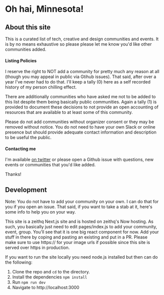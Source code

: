 # Oh hai, Minnesota!

## About this site

This is a curated list of tech, creative and design communities and events. It is by no means exhaustive so please please let me know you'd like other communities added.

#### Listing Policies

I reserve the right to NOT add a community for pretty much any reason at all (though you may appeal in public via Gtihub issues).  That said, after over a year I've never had to do that. I'll keep a tally (0) here as a self recorded history of my person chilling effect.  

There are additionally communities who have asked me not to be added to this list despite them being basically public communities. Again a tally (1) is provided to document these decisions to not provide an open accounting of resources that are available to at least some of this community.

Please do not add communities without organizer consent or they may be removed without notice.  You do not need to have your own Slack or online presence but should provide adequate contact information and description to be useful the public.


#### Contacting me

I'm available [on twitter](https://twitter.com/jimthedev) or please open a Github issue with questions, new events or communities that you'd like added.

Thanks!

## Development

Note: You do not have to add your community on your own. I can do that for you if you open an issue. That said, if you want to take a stab at it, here's some info to help you on your way.

This site is a zeithq Next.js site and is hosted on zeithq's Now hosting. As such, you basically just need to edit pages/index.js to add your community, event, group. You'll see that it is one big react component for now. Add your stuff in there by coping and pasting an existing and put in a PR. Please make sure to use https:// for your image urls if possible since this site is served over https in production.

If you want to run the site locally you need node.js installed but then can do the following:

1. Clone the repo and `cd` to the directory.
2. Install the dependencies `npm install`
3. Run `npm run dev`
4. Navigate to http://localhost:3000
